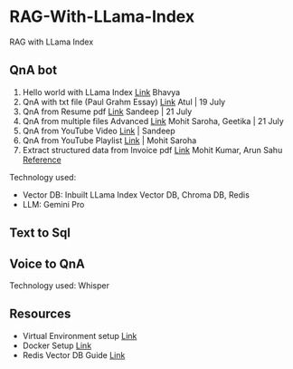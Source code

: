 # RAG-With-LLama-Index
RAG with LLama Index

## QnA bot
1. Hello world with LLama Index [Link]() Bhavya
2. QnA with txt file (Paul Grahm Essay) [Link]() Atul | 19 July
3. QnA from Resume pdf [Link]() Sandeep | 21 July
4. QnA from multiple files Advanced [Link]() Mohit Saroha, Geetika | 21 July
5. QnA from YouTube Video [Link]() | Sandeep
6. QnA from YouTube Playlist [Link]() | Mohit Saroha
8. Extract structured data from Invoice pdf [Link]() Mohit Kumar, Arun Sahu [Reference](https://docs.llamaindex.ai/en/stable/examples/output_parsing/LangchainOutputParserDemo/)
   
Technology used:
 - Vector DB: Inbuilt LLama Index Vector DB, Chroma DB, Redis
 - LLM: Gemini Pro

   
## Text to Sql


## Voice to QnA
Technology used: Whisper

## Resources
 - Virtual Environment setup [Link]()
 - Docker Setup [Link]()
 - Redis Vector DB Guide [Link]()
